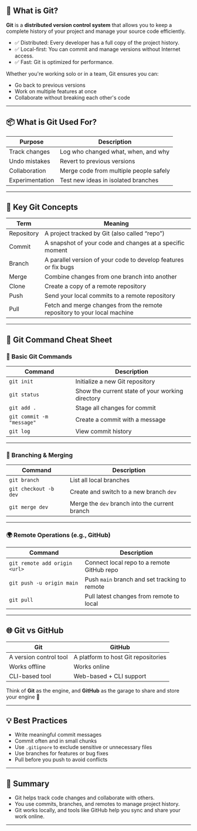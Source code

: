 ## 📖 What is Git?

**Git** is a **distributed version control system** that allows you to keep a complete history of your project and manage your source code efficiently.

- ✅ Distributed: Every developer has a full copy of the project history.
- ✅ Local-first: You can commit and manage versions without Internet access.
- ✅ Fast: Git is optimized for performance.

Whether you're working solo or in a team, Git ensures you can:

- Go back to previous versions
- Work on multiple features at once
- Collaborate without breaking each other's code

---

## 📦 What is Git Used For?

| Purpose         | Description                            |
| --------------- | -------------------------------------- |
| Track changes   | Log who changed what, when, and why    |
| Undo mistakes   | Revert to previous versions            |
| Collaboration   | Merge code from multiple people safely |
| Experimentation | Test new ideas in isolated branches    |

---

## 🔀 Key Git Concepts

| Term       | Meaning                                                                  |
| ---------- | ------------------------------------------------------------------------ |
| Repository | A project tracked by Git (also called “repo”)                            |
| Commit     | A snapshot of your code and changes at a specific moment                 |
| Branch     | A parallel version of your code to develop features or fix bugs          |
| Merge      | Combine changes from one branch into another                             |
| Clone      | Create a copy of a remote repository                                     |
| Push       | Send your local commits to a remote repository                           |
| Pull       | Fetch and merge changes from the remote repository to your local machine |

---

## 🧪 Git Command Cheat Sheet

### 🔧 Basic Git Commands

| Command                   | Description                                      |
| ------------------------- | ------------------------------------------------ |
| `git init`                | Initialize a new Git repository                  |
| `git status`              | Show the current state of your working directory |
| `git add .`               | Stage all changes for commit                     |
| `git commit -m "message"` | Create a commit with a message                   |
| `git log`                 | View commit history                              |

---

### 🌿 Branching & Merging

| Command               | Description                                    |
| --------------------- | ---------------------------------------------- |
| `git branch`          | List all local branches                        |
| `git checkout -b dev` | Create and switch to a new branch `dev`        |
| `git merge dev`       | Merge the `dev` branch into the current branch |

---

### 🌍 Remote Operations (e.g., GitHub)

| Command                       | Description                                   |
| ----------------------------- | --------------------------------------------- |
| `git remote add origin <url>` | Connect local repo to a remote GitHub repo    |
| `git push -u origin main`     | Push `main` branch and set tracking to remote |
| `git pull`                    | Pull latest changes from remote to local      |

---

## 🌐 Git vs GitHub

| Git                    | GitHub                              |
| ---------------------- | ----------------------------------- |
| A version control tool | A platform to host Git repositories |
| Works offline          | Works online                        |
| CLI-based tool         | Web-based + CLI support             |

Think of **Git** as the engine, and **GitHub** as the garage to share and store your engine 🚗

---

## 💡 Best Practices

- Write meaningful commit messages
- Commit often and in small chunks
- Use `.gitignore` to exclude sensitive or unnecessary files
- Use branches for features or bug fixes
- Pull before you push to avoid conflicts

---

## 🧠 Summary

- Git helps track code changes and collaborate with others.
- You use commits, branches, and remotes to manage project history.
- Git works locally, and tools like GitHub help you sync and share your work online.

---
